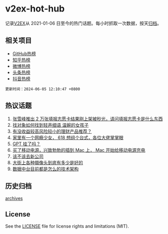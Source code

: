 # v2ex-hot-hub

 记录[V2EX](https://www.v2ex.com/)从 2021-01-06 日至今的热门话题。每小时抓取一次数据，按天[归档](archives)。
 
 ## 相关项目

- [GitHub热榜](https://github.com/snaildev/github-hot-hub)
- [知乎热榜](https://github.com/snaildev/zhihu-hot-hub)
- [微博热榜](https://github.com/snaildev/weibo-hot-hub)
- [头条热榜](https://github.com/snaildev/toutiao-hot-hub)
- [抖音热榜](https://github.com/snaildev/douyin-hot-hub)


 `更新时间：2024-06-05 12:10:47 +0800`

## 热议话题

1. [张雪峰推出 2 万张填报志愿卡结果刚上架被秒光，请问填报志愿卡是什么东西](https://www.v2ex.com/t/1046845)
1. [找对象如何找到轻声细语 温婉的女孩子](https://www.v2ex.com/t/1046830)
1. [有没收益较高风险较小的理财产品推荐？](https://www.v2ex.com/t/1046873)
1. [家里有一个网瘾少女， 618 想组个台式，各位大佬掌掌眼](https://www.v2ex.com/t/1046886)
1. [GPT 挂了吗？](https://www.v2ex.com/t/1046746)
1. [买了移动电源，兴致勃勃的插到 Mac 上， Mac 开始给移动电源充电](https://www.v2ex.com/t/1046749)
1. [该不该去新公司](https://www.v2ex.com/t/1046884)
1. [大街上各种摄像头到底有多少是好的](https://www.v2ex.com/t/1046876)
1. [数据中台目前都是怎么的技术架构](https://www.v2ex.com/t/1046871)

## 历史归档

[archives](archives)

## License

See the [LICENSE](LICENSE) file for license rights and limitations (MIT).

